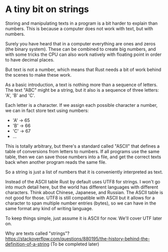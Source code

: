 # A tiny bit on strings

Storing and manipulating texts in a program is a bit harder to explain than numbers. This is because a computer does not work with text, but with numbers.

Surely you have heard that in a computer everything are ones and zeros (the binary system). These can be combined to create big numbers, and with some tricks the CPU can also work natively with floating point in order to have decimal places.

But text is not a number, which means that Rust needs a bit of work behind the scenes to make these work.

As a basic introduction, a text is nothing more than a sequence of letters. The text "ABC" might be a string, but it also is a sequence of three letters: 'A', 'B' and 'C'.

Each letter is a character. If we assign each possible character a number, we can in fact store text using numbers:
* 'A' -> 65
* 'B' -> 66
* 'C' -> 67
* ...

This is totally arbitrary, but there's a standard called "ASCII" that defines a table of conversions from letters to numbers. If all programs use the same table, then we can save those numbers into a file, and get the correct texts back when another program reads the same file.

So a string is just a list of numbers that it is conveniently interpreted as text.

Instead of the ASCII table Rust by default uses UTF8 for strings. I won't go into much detail here, but the world has different languages with different characters. Think about Chinese, Japanese, and Russian. The ASCII table is not good for those. UTF8 is still compatible with ASCII but it allows for a character to span multiple number entries (bytes), so we can have in the same format any kind of writing language.

To keep things simple, just assume it is ASCII for now. We'll cover UTF later on.

Why are texts called "strings"?
https://stackoverflow.com/questions/880195/the-history-behind-the-definition-of-a-string
(To be completed later)
